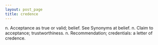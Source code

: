 ```yaml
---
layout: post_page
title: credence
---
```



n.	Acceptance as true or valid; belief. See Synonyms at belief.
n.	Claim to acceptance; trustworthiness.
n.	Recommendation; credentials: a letter of credence.
